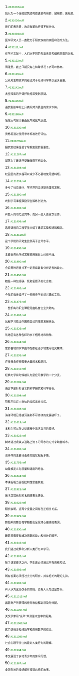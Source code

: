 <span style="font-size:13px;font-family:Arial;display: inline-block;margin-top: 8px;margin-bottom:8px;">1. </span><span style="font-family:Arial;color:green; font-size:9px;">#131002<img src="https://gitee.com/jackiechan/ptepractise/raw/webversion/pic/新题.png" alt="新题" style="zoom:4%;" />null</span><br/><span style="font-size:9px;">
我以为一个好的建筑结构应该是有用的，耐用的，美观的。</span><br/>
<span style="font-size:13px;font-family:Arial;display: inline-block;margin-top: 8px;margin-bottom:8px;">2. </span><span style="font-family:Arial;color:green; font-size:9px;">#131020<img src="https://gitee.com/jackiechan/ptepractise/raw/webversion/pic/新题.png" alt="新题" style="zoom:4%;" />null</span><br/><span style="font-size:9px;">
我们的看法是，教育改革执行得不够充分。</span><br/>
<span style="font-size:13px;font-family:Arial;display: inline-block;margin-top: 8px;margin-bottom:8px;">3. </span><span style="font-family:Arial;color:green; font-size:9px;">#131096<img src="https://gitee.com/jackiechan/ptepractise/raw/webversion/pic/新题.png" alt="新题" style="zoom:4%;" />null</span><br/><span style="font-size:9px;">
医学研究人员一直致力于研究疾病的病因和治疗方法。</span><br/>
<span style="font-size:13px;font-family:Arial;display: inline-block;margin-top: 8px;margin-bottom:8px;">4. </span><span style="font-family:Arial;color:green; font-size:9px;">#131111<img src="https://gitee.com/jackiechan/ptepractise/raw/webversion/pic/新题.png" alt="新题" style="zoom:4%;" />null</span><br/><span style="font-size:9px;"> 
在学术文献中，人们从不同的角度来思考组织层面的失败。</span><br/>
<span style="font-size:13px;font-family:Arial;display: inline-block;margin-top: 8px;margin-bottom:8px;">5. </span><span style="font-family:Arial;color:green; font-size:9px;">#131122<img src="https://gitee.com/jackiechan/ptepractise/raw/webversion/pic/新题.png" alt="新题" style="zoom:4%;" />null</span><br/><span style="font-size:9px;"> 
请注意，截止日期只有在特殊情况下才可以协商。</span><br/>
<span style="font-size:13px;font-family:Arial;display: inline-block;margin-top: 8px;margin-bottom:8px;">6. </span><span style="font-family:Arial;color:green; font-size:9px;">#131129<img src="https://gitee.com/jackiechan/ptepractise/raw/webversion/pic/新题.png" alt="新题" style="zoom:4%;" />null</span><br/><span style="font-size:9px;">
公众对生物技术的看法对于形成科学共识至关重要。</span><br/>
<span style="font-size:13px;font-family:Arial;display: inline-block;margin-top: 8px;margin-bottom:8px;">7. </span><span style="font-family:Arial;color:green; font-size:9px;">#131142<img src="https://gitee.com/jackiechan/ptepractise/raw/webversion/pic/新题.png" alt="新题" style="zoom:4%;" />null</span><br/><span style="font-size:9px;">
太空探索的所谓好处经常受到质疑。</span><br/>
<span style="font-size:13px;font-family:Arial;display: inline-block;margin-top: 8px;margin-bottom:8px;">8. </span><span style="font-family:Arial;color:green; font-size:9px;">#131196<img src="https://gitee.com/jackiechan/ptepractise/raw/webversion/pic/新题.png" alt="新题" style="zoom:4%;" />null</span><br/><span style="font-size:9px;">
通货膨胀率的上升表明对消费品的需求下降。</span><br/>
<span style="font-size:13px;font-family:Arial;display: inline-block;margin-top: 8px;margin-bottom:8px;">9. </span><span style="font-family:Arial;color:green; font-size:9px;">#131198<img src="https://gitee.com/jackiechan/ptepractise/raw/webversion/pic/新题.png" alt="新题" style="zoom:4%;" />null</span><br/><span style="font-size:9px;">
地球大气层主要由氧气和氮气组成。</span><br/>
<span style="font-size:13px;font-family:Arial;display: inline-block;margin-top: 8px;margin-bottom:8px;">10. </span><span style="font-family:Arial;color:green; font-size:9px;">#131230<img src="https://gitee.com/jackiechan/ptepractise/raw/webversion/pic/新题.png" alt="新题" style="zoom:4%;" />null</span><br/><span style="font-size:9px;"> 
资格将通过使用参考标准进行评估。</span><br/>
<span style="font-size:13px;font-family:Arial;display: inline-block;margin-top: 8px;margin-bottom:8px;">11. </span><span style="font-family:Arial;color:green; font-size:9px;">#131235<img src="https://gitee.com/jackiechan/ptepractise/raw/webversion/pic/新题.png" alt="新题" style="zoom:4%;" />null</span><br/><span style="font-size:9px;">
研究的结果强调了早期发现的重要性。</span><br/>
<span style="font-size:13px;font-family:Arial;display: inline-block;margin-top: 8px;margin-bottom:8px;">12. </span><span style="font-family:Arial;color:green; font-size:9px;">#131287<img src="https://gitee.com/jackiechan/ptepractise/raw/webversion/pic/新题.png" alt="新题" style="zoom:4%;" />null</span><br/><span style="font-size:9px;">
部落为了建造巨型雕像而互相竞争。</span><br/>
<span style="font-size:13px;font-family:Arial;display: inline-block;margin-top: 8px;margin-bottom:8px;">13. </span><span style="font-family:Arial;color:green; font-size:9px;">#131293<img src="https://gitee.com/jackiechan/ptepractise/raw/webversion/pic/新题.png" alt="新题" style="zoom:4%;" />null</span><br/><span style="font-size:9px;">
校园里的滤水器可以减少不必要地使用塑料瓶。</span><br/>
<span style="font-size:13px;font-family:Arial;display: inline-block;margin-top: 8px;margin-bottom:8px;">14. </span><span style="font-family:Arial;color:green; font-size:9px;">#131339<img src="https://gitee.com/jackiechan/ptepractise/raw/webversion/pic/新题.png" alt="新题" style="zoom:4%;" />null</span><br/><span style="font-size:9px;">
多亏了社交媒体，学术界的全球联系蓬勃发展。</span><br/>
<span style="font-size:13px;font-family:Arial;display: inline-block;margin-top: 8px;margin-bottom:8px;">15. </span><span style="font-family:Arial;color:green; font-size:9px;">#131350<img src="https://gitee.com/jackiechan/ptepractise/raw/webversion/pic/新题.png" alt="新题" style="zoom:4%;" />null</span><br/><span style="font-size:9px;"> 
戏剧学习课程鼓励学生锻炼创造力。</span><br/>
<span style="font-size:13px;font-family:Arial;display: inline-block;margin-top: 8px;margin-bottom:8px;">16. </span><span style="font-family:Arial;color:green; font-size:9px;">#131396<img src="https://gitee.com/jackiechan/ptepractise/raw/webversion/pic/新题.png" alt="新题" style="zoom:4%;" />null</span><br/><span style="font-size:9px;">
有些人的动力是竞争，而另一些人更喜欢合作。</span><br/>
<span style="font-size:13px;font-family:Arial;display: inline-block;margin-top: 8px;margin-bottom:8px;">17. </span><span style="font-family:Arial;color:green; font-size:9px;">#131409<img src="https://gitee.com/jackiechan/ptepractise/raw/webversion/pic/新题.png" alt="新题" style="zoom:4%;" />null</span><br/><span style="font-size:9px;">
选修课程向工程学生介绍了建筑实操和建筑概念。</span><br/>
<span style="font-size:13px;font-family:Arial;display: inline-block;margin-top: 8px;margin-bottom:8px;">18. </span><span style="font-family:Arial;color:green; font-size:9px;">#131411<img src="https://gitee.com/jackiechan/ptepractise/raw/webversion/pic/新题.png" alt="新题" style="zoom:4%;" />null</span><br/><span style="font-size:9px;">
这个学院的研究生比例高于正常水平。</span><br/>
<span style="font-size:13px;font-family:Arial;display: inline-block;margin-top: 8px;margin-bottom:8px;">19. </span><span style="font-family:Arial;color:green; font-size:9px;">#131438<img src="https://gitee.com/jackiechan/ptepractise/raw/webversion/pic/新题.png" alt="新题" style="zoom:4%;" />null</span><br/><span style="font-size:9px;">
主要业务伙伴经常在费用账目上纠缠不清。</span><br/>
<span style="font-size:13px;font-family:Arial;display: inline-block;margin-top: 8px;margin-bottom:8px;">20. </span><span style="font-family:Arial;color:green; font-size:9px;">#131450<img src="https://gitee.com/jackiechan/ptepractise/raw/webversion/pic/新题.png" alt="新题" style="zoom:4%;" />null</span><br/><span style="font-size:9px;">
会说两种语言并不一定意味着有分析语言的能力。</span><br/>
<span style="font-size:13px;font-family:Arial;display: inline-block;margin-top: 8px;margin-bottom:8px;">21. </span><span style="font-family:Arial;color:green; font-size:9px;">#131458<img src="https://gitee.com/jackiechan/ptepractise/raw/webversion/pic/新题.png" alt="新题" style="zoom:4%;" />null</span><br/><span style="font-size:9px;">
糖是一种包括碳、氧和氢原子的化合物。</span><br/>
<span style="font-size:13px;font-family:Arial;display: inline-block;margin-top: 8px;margin-bottom:8px;">22. </span><span style="font-family:Arial;color:green; font-size:9px;">#131463<img src="https://gitee.com/jackiechan/ptepractise/raw/webversion/pic/新题.png" alt="新题" style="zoom:4%;" />null</span><br/><span style="font-size:9px;">
今年的海难毁坏了一些历史学家感兴趣的文物。</span><br/>
<span style="font-size:13px;font-family:Arial;display: inline-block;margin-top: 8px;margin-bottom:8px;">23. </span><span style="font-family:Arial;color:green; font-size:9px;">#131476<img src="https://gitee.com/jackiechan/ptepractise/raw/webversion/pic/新题.png" alt="新题" style="zoom:4%;" />null</span><br/><span style="font-size:9px;"> 
一些机构的职业课程是由私营企业资助的。</span><br/>
<span style="font-size:13px;font-family:Arial;display: inline-block;margin-top: 8px;margin-bottom:8px;">24. </span><span style="font-family:Arial;color:green; font-size:9px;">#131483<img src="https://gitee.com/jackiechan/ptepractise/raw/webversion/pic/新题.png" alt="新题" style="zoom:4%;" />null</span><br/><span style="font-size:9px;">
远程学习能让你围绕自己的理想发展事业。</span><br/>
<span style="font-size:13px;font-family:Arial;display: inline-block;margin-top: 8px;margin-bottom:8px;">25. </span><span style="font-family:Arial;color:green; font-size:9px;">#131526<img src="https://gitee.com/jackiechan/ptepractise/raw/webversion/pic/新题.png" alt="新题" style="zoom:4%;" />null</span><br/><span style="font-size:9px;">
该地区有各种各样的水下栖息地和物种。</span><br/>
<span style="font-size:13px;font-family:Arial;display: inline-block;margin-top: 8px;margin-bottom:8px;">26. </span><span style="font-family:Arial;color:green; font-size:9px;">#131534<img src="https://gitee.com/jackiechan/ptepractise/raw/webversion/pic/新题.png" alt="新题" style="zoom:4%;" />null</span><br/><span style="font-size:9px;">
世界各地的学术图书馆都在逐步地使用社交媒体。</span><br/>
<span style="font-size:13px;font-family:Arial;display: inline-block;margin-top: 8px;margin-bottom:8px;">27. </span><span style="font-family:Arial;color:green; font-size:9px;">#131535<img src="https://gitee.com/jackiechan/ptepractise/raw/webversion/pic/新题.png" alt="新题" style="zoom:4%;" />null</span><br/><span style="font-size:9px;">
许多粮食作物需要大量的水和肥料。</span><br/>
<span style="font-size:13px;font-family:Arial;display: inline-block;margin-top: 8px;margin-bottom:8px;">28. </span><span style="font-family:Arial;color:green; font-size:9px;">#131542<img src="https://gitee.com/jackiechan/ptepractise/raw/webversion/pic/新题.png" alt="新题" style="zoom:4%;" />null</span><br/><span style="font-size:9px;">
经典力学有时候被认为是应用数学的一个分支。</span><br/>
<span style="font-size:13px;font-family:Arial;display: inline-block;margin-top: 8px;margin-bottom:8px;">29. </span><span style="font-family:Arial;color:green; font-size:9px;">#131589<img src="https://gitee.com/jackiechan/ptepractise/raw/webversion/pic/新题.png" alt="新题" style="zoom:4%;" />null</span><br/><span style="font-size:9px;">
语言学是针对语言的科学研究和科学分析。</span><br/>
<span style="font-size:13px;font-family:Arial;display: inline-block;margin-top: 8px;margin-bottom:8px;">30. </span><span style="font-family:Arial;color:green; font-size:9px;">#131594<img src="https://gitee.com/jackiechan/ptepractise/raw/webversion/pic/新题.png" alt="新题" style="zoom:4%;" />null</span><br/><span style="font-size:9px;">
管弦乐队将由来访的指挥家来指挥。</span><br/>
<span style="font-size:13px;font-family:Arial;display: inline-block;margin-top: 8px;margin-bottom:8px;">31. </span><span style="font-family:Arial;color:green; font-size:9px;">#131603<img src="https://gitee.com/jackiechan/ptepractise/raw/webversion/pic/新题.png" alt="新题" style="zoom:4%;" />null</span><br/><span style="font-size:9px;">
海洋环境已经被污染和不可持续的发展破坏了。</span><br/>
<span style="font-size:13px;font-family:Arial;display: inline-block;margin-top: 8px;margin-bottom:8px;">32. </span><span style="font-family:Arial;color:green; font-size:9px;">#131619<img src="https://gitee.com/jackiechan/ptepractise/raw/webversion/pic/新题.png" alt="新题" style="zoom:4%;" />null</span><br/><span style="font-size:9px;">
本科生可以在认证课程中追求自己的爱好。</span><br/>
<span style="font-size:13px;font-family:Arial;display: inline-block;margin-top: 8px;margin-bottom:8px;">33. </span><span style="font-family:Arial;color:green; font-size:9px;">#131622<img src="https://gitee.com/jackiechan/ptepractise/raw/webversion/pic/新题.png" alt="新题" style="zoom:4%;" />null</span><br/><span style="font-size:9px;">
树木通过吸收从道路上流下的雨水的方式来助益城市。</span><br/>
<span style="font-size:13px;font-family:Arial;display: inline-block;margin-top: 8px;margin-bottom:8px;">34. </span><span style="font-family:Arial;color:green; font-size:9px;">#131695<img src="https://gitee.com/jackiechan/ptepractise/raw/webversion/pic/新题.png" alt="新题" style="zoom:4%;" />null</span><br/><span style="font-size:9px;">
该事件的主要目击者的回忆相互矛盾。</span><br/>
<span style="font-size:13px;font-family:Arial;display: inline-block;margin-top: 8px;margin-bottom:8px;">35. </span><span style="font-family:Arial;color:green; font-size:9px;">#131755<img src="https://gitee.com/jackiechan/ptepractise/raw/webversion/pic/新题.png" alt="新题" style="zoom:4%;" />null</span><br/><span style="font-size:9px;">
动量被定义为质量和速度的结合。</span><br/>
<span style="font-size:13px;font-family:Arial;display: inline-block;margin-top: 8px;margin-bottom:8px;">36. </span><span style="font-family:Arial;color:green; font-size:9px;">#131834<img src="https://gitee.com/jackiechan/ptepractise/raw/webversion/pic/新题.png" alt="新题" style="zoom:4%;" />null</span><br/><span style="font-size:9px;">
本课程相当重视批判性思维技能。</span><br/>
<span style="font-size:13px;font-family:Arial;display: inline-block;margin-top: 8px;margin-bottom:8px;">37. </span><span style="font-family:Arial;color:green; font-size:9px;">#131921<img src="https://gitee.com/jackiechan/ptepractise/raw/webversion/pic/新题.png" alt="新题" style="zoom:4%;" />null</span><br/><span style="font-size:9px;">
美术馆馆长对匿名捐赠表示感谢。</span><br/>
<span style="font-size:13px;font-family:Arial;display: inline-block;margin-top: 8px;margin-bottom:8px;">38. </span><span style="font-family:Arial;color:green; font-size:9px;">#131922<img src="https://gitee.com/jackiechan/ptepractise/raw/webversion/pic/新题.png" alt="新题" style="zoom:4%;" />null</span><br/><span style="font-size:9px;">
研究表明，这两个变量之间存在正相关关系。</span><br/>
<span style="font-size:13px;font-family:Arial;display: inline-block;margin-top: 8px;margin-bottom:8px;">39. </span><span style="font-family:Arial;color:green; font-size:9px;">#131929<img src="https://gitee.com/jackiechan/ptepractise/raw/webversion/pic/新题.png" alt="新题" style="zoom:4%;" />null</span><br/><span style="font-size:9px;">
舞蹈系的舞台每学期都会呈现精心编排的表演。  </span><br/>
<span style="font-size:13px;font-family:Arial;display: inline-block;margin-top: 8px;margin-bottom:8px;">40. </span><span style="font-family:Arial;color:green; font-size:9px;">#131930<img src="https://gitee.com/jackiechan/ptepractise/raw/webversion/pic/新题.png" alt="新题" style="zoom:4%;" />null</span><br/><span style="font-size:9px;">
建筑师需要有解决问题的能力和设计的眼光。</span><br/>
<span style="font-size:13px;font-family:Arial;display: inline-block;margin-top: 8px;margin-bottom:8px;">41. </span><span style="font-family:Arial;color:green; font-size:9px;">#131946<img src="https://gitee.com/jackiechan/ptepractise/raw/webversion/pic/新题.png" alt="新题" style="zoom:4%;" />null</span><br/><span style="font-size:9px;">
我们通过观察和分析人类行为来学习。</span><br/>
<span style="font-size:13px;font-family:Arial;display: inline-block;margin-top: 8px;margin-bottom:8px;">42. </span><span style="font-family:Arial;color:green; font-size:9px;">#131982<img src="https://gitee.com/jackiechan/ptepractise/raw/webversion/pic/新题.png" alt="新题" style="zoom:4%;" />null</span><br/><span style="font-size:9px;">
除了课堂要求之外，学生还必须通过所有资格考试。</span><br/>
<span style="font-size:13px;font-family:Arial;display: inline-block;margin-top: 8px;margin-bottom:8px;">43. </span><span style="font-family:Arial;color:green; font-size:9px;">#131992<img src="https://gitee.com/jackiechan/ptepractise/raw/webversion/pic/新题.png" alt="新题" style="zoom:4%;" />null</span><br/><span style="font-size:9px;"> 
所有答案必须经过充分的研究，并有相关的理论支持。</span><br/>
<span style="font-size:13px;font-family:Arial;display: inline-block;margin-top: 8px;margin-bottom:8px;">44. </span><span style="font-family:Arial;color:green; font-size:9px;">#131996<img src="https://gitee.com/jackiechan/ptepractise/raw/webversion/pic/新题.png" alt="新题" style="zoom:4%;" />null</span><br/><span style="font-size:9px;"> 
有人认为这是改革的热情，也有人认为这是鲁莽。</span><br/>
<span style="font-size:13px;font-family:Arial;display: inline-block;margin-top: 8px;margin-bottom:8px;">45. </span><span style="font-family:Arial;color:green; font-size:9px;">#1311015<img src="https://gitee.com/jackiechan/ptepractise/raw/webversion/pic/新题.png" alt="新题" style="zoom:4%;" />null</span><br/><span style="font-size:9px;">
出售财产所获得的任何收益都必须及时分配。</span><br/>
<span style="font-size:13px;font-family:Arial;display: inline-block;margin-top: 8px;margin-bottom:8px;">46. </span><span style="font-family:Arial;color:green; font-size:9px;">#1311064<img src="https://gitee.com/jackiechan/ptepractise/raw/webversion/pic/新题.png" alt="新题" style="zoom:4%;" />null</span><br/><span style="font-size:9px;">
天文学家用“光年”来测量太空中的距离。</span><br/>
<span style="font-size:13px;font-family:Arial;display: inline-block;margin-top: 8px;margin-bottom:8px;">47. </span><span style="font-family:Arial;color:green; font-size:9px;">#1311068<img src="https://gitee.com/jackiechan/ptepractise/raw/webversion/pic/新题.png" alt="新题" style="zoom:4%;" />null</span><br/><span style="font-size:9px;">
这门课程涉及纯数学和应用数学的结合。</span><br/>
<span style="font-size:13px;font-family:Arial;display: inline-block;margin-top: 8px;margin-bottom:8px;">48. </span><span style="font-family:Arial;color:green; font-size:9px;">#1311089<img src="https://gitee.com/jackiechan/ptepractise/raw/webversion/pic/新题.png" alt="新题" style="zoom:4%;" />null</span><br/><span style="font-size:9px;">
社会心理学关注的是对人类行为的理解。</span><br/>
<span style="font-size:13px;font-family:Arial;display: inline-block;margin-top: 8px;margin-bottom:8px;">49. </span><span style="font-family:Arial;color:green; font-size:9px;">#131934<img src="/Users/jackiechan/Downloads/PTE/极高频.png" alt="极高频" style="zoom:4%;" />null</span><br/><span style="font-size:9px;">
本文展现了农村青少年的休闲习惯。</span><br/>
<span style="font-size:13px;font-family:Arial;display: inline-block;margin-top: 8px;margin-bottom:8px;">50. </span><span style="font-family:Arial;color:green; font-size:9px;">#131967<img src="/Users/jackiechan/Downloads/PTE/极高频.png" alt="极高频" style="zoom:4%;" />null</span><br/><span style="font-size:9px;"> 
全国各地的报纸都在报道总统的故事。</span><br/>
